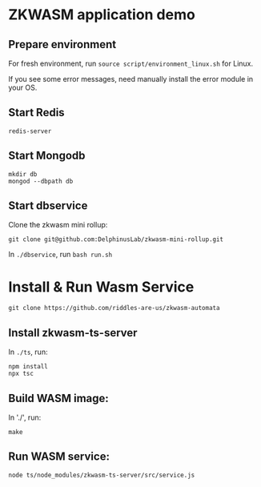 # ZKWASM application demo

## Prepare environment

For fresh environment, run `source script/environment_linux.sh` for Linux.

If you see some error messages, need manually install the error module in your OS.

## Start Redis

`redis-server`

## Start Mongodb

```
mkdir db
mongod --dbpath db
```

## Start dbservice
Clone the zkwasm mini rollup:
```
git clone git@github.com:DelphinusLab/zkwasm-mini-rollup.git
```
In `./dbservice`, run `bash run.sh`

# Install & Run Wasm Service

```
git clone https://github.com/riddles-are-us/zkwasm-automata
```

## Install zkwasm-ts-server
In `./ts`, run:
```
npm install
npx tsc
```

## Build WASM image:
In './', run:
```
make
```

## Run WASM service:
```
node ts/node_modules/zkwasm-ts-server/src/service.js
```
